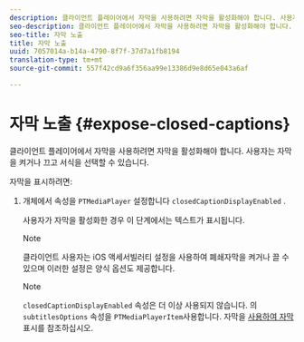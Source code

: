 ```yaml
---
description: 클라이언트 플레이어에서 자막을 사용하려면 자막을 활성화해야 합니다. 사용자는 자막을 켜거나 끄고 서식을 선택할 수 있습니다.
seo-description: 클라이언트 플레이어에서 자막을 사용하려면 자막을 활성화해야 합니다. 사용자는 자막을 켜거나 끄고 서식을 선택할 수 있습니다.
seo-title: 자막 노출
title: 자막 노출
uuid: 7057014a-b14a-4790-8f7f-37d7a1fb8194
translation-type: tm+mt
source-git-commit: 557f42cd9a6f356aa99e13386d9e8d65e043a6af

---
```



# 자막 노출 {#expose-closed-captions}

클라이언트 플레이어에서 자막을 사용하려면 자막을 활성화해야 합니다. 사용자는 자막을 켜거나 끄고 서식을 선택할 수 있습니다.

자막을 표시하려면:

1. 개체에서 속성을 `PTMediaPlayer` 설정합니다 `closedCaptionDisplayEnabled` .

   사용자가 자막을 활성화한 경우 이 단계에서는 텍스트가 표시됩니다.

   >[!NOTE]
   >
   >클라이언트 사용자는 iOS 액세서빌러티 설정을 사용하여 폐쇄자막을 켜거나 끌 수 있으며 이러한 설정은 양식 옵션도 제공합니다.

   >[!NOTE]
   >
   >`closedCaptionDisplayEnabled` 속성은 더 이상 사용되지 않습니다. 의 `subtitlesOptions` 속성을 `PTMediaPlayerItem`사용합니다. 자막을 [사용하여 자막](../../../tvsdk-3x-ios-prog/c-ios-closed-captioning-and-subtitles-ios/c-ios-closed-captioning-and-subtitles-reqts-ios/t-ios-subtitles-exposing-ios.md) 표시를 참조하십시오.